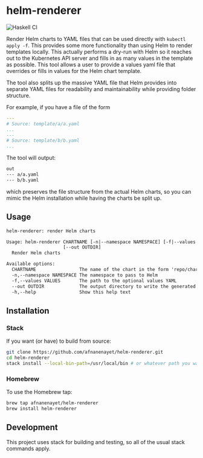 # helm-renderer

![Haskell CI](https://github.com/afnanenayet/helm-renderer/workflows/Haskell%20CI/badge.svg)

Render Helm charts to YAML files that can be used directly with 
`kubectl apply -f`. This provides some more functionality than using Helm to
render templates locally. This actually performs a dry-run with Helm so it
reaches out to the Kubernetes API server and fills in as many values in the
template as possible. This tool allows a user to provide a values yaml file
that overrides or fills in values for the Helm chart template.

The tool also splits up the massive YAML file that Helm provides into separate
YAML files for readability and maintainability while providing folder
structure.

For example, if you have a file of the form

```yaml
---
# Source: template/a/a.yaml
...
---
# Source: template/b/b.yaml
...
```

The tool will output:

```txt
out
--- a/a.yaml
--- b/b.yaml
```

which preserves the file structure from the actual Helm charts, so you can
mimic the Helm installation while having the charts be split up.

## Usage

```txt
helm-renderer: render Helm charts

Usage: helm-renderer CHARTNAME [-n|--namespace NAMESPACE] [-f|--values VALUES]
                     [--out OUTDIR]
  Render Helm charts

Available options:
  CHARTNAME                The name of the chart in the form 'repo/chartname'
  -n,--namespace NAMESPACE The namespace to pass to Helm
  -f,--values VALUES       The path to the optional values YAML
  --out OUTDIR             The output directory to write the generated files to
  -h,--help                Show this help text
```

## Installation

### Stack

If you want (or have) to build from source:

```sh
git clone https://github.com/afnanenayet/helm-renderer.git
cd helm-renderer
stack install --local-bin-path=/usr/local/bin # or whatever path you want
```

### Homebrew

To use the Homebrew tap:

```sh
brew tap afnanenayet/helm-renderer
brew install helm-renderer
```

## Development

This project uses stack for building and testing, so all of the usual stack
commands apply.
